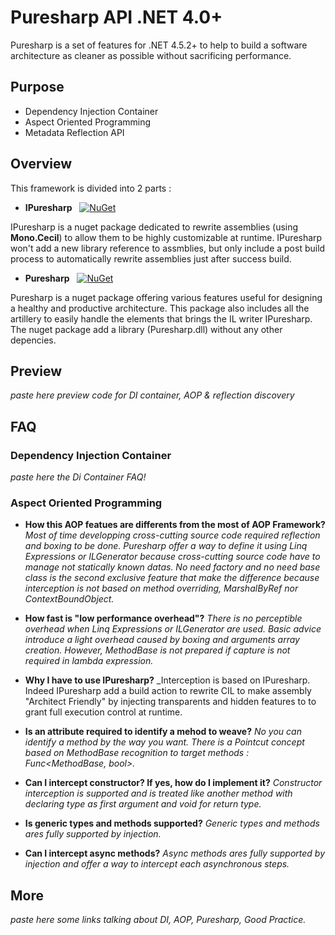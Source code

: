 

# Puresharp API .NET 4.0+
Puresharp is a set of features for .NET 4.5.2+ to help to build a software architecture as cleaner as possible without sacrificing performance.

## Purpose
- Dependency Injection Container
- Aspect Oriented Programming
- Metadata Reflection API

## Overview
This framework is divided into 2 parts :
- **IPuresharp** &nbsp;&nbsp;[![NuGet](https://img.shields.io/nuget/v/IPuresharp.svg)](https://www.nuget.org/packages/IPuresharp)

IPuresharp is a nuget package dedicated to rewrite assemblies (using **Mono.Cecil**) to allow them to be highly customizable at runtime. IPuresharp won't add a new library reference to assmblies, but only include a post build process to automatically rewrite assemblies just after success build.

- **Puresharp** &nbsp;&nbsp;[![NuGet](https://img.shields.io/nuget/v/Puresharp.svg)](https://www.nuget.org/packages/Puresharp)

Puresharp is a nuget package offering various features useful for designing a healthy and productive architecture. This package also includes all the artillery to easily handle the elements that brings the IL writer IPuresharp. The nuget package add a library (Puresharp.dll) without any other depencies.

## Preview
_paste here preview code for DI container, AOP & reflection discovery_

## FAQ

### Dependency Injection Container

_paste here the Di Container FAQ!_

### Aspect Oriented Programming

- **How this AOP featues are differents from the most of AOP Framework?** 
_Most of time developping cross-cutting source code required reflection and boxing to be done. Puresharp offer a way to define it using Linq Expressions or ILGenerator because cross-cutting source code have to manage not statically known datas. No need factory and no need base class is the second exclusive feature that make the difference because interception is not based on method overriding, MarshalByRef nor ContextBoundObject._

- **How fast is "low performance overhead"?** 
_There is no perceptible overhead when Linq Expressions or ILGenerator are used. Basic advice introduce a light overhead caused by boxing and arguments array creation. However, MethodBase is not prepared if capture is not required in lambda expression._

- **Why I have to use IPuresharp?** 
_Interception is based on IPuresharp. Indeed IPuresharp add a build action to rewrite CIL to make assembly "Architect Friendly" by injecting transparents and hidden features to to grant full execution control at runtime.

- **Is an attribute required to identify a mehod to weave?** 
_No you can identify a method by the way you want. There is a Pointcut concept based on MethodBase recognition to target methods : Func<MethodBase, bool>._

- **Can I intercept constructor? If yes, how do I implement it?**
_Constructor interception is supported and is treated like another method with declaring type as first argument and void for return type._

- **Is generic types and methods supported?**
_Generic types and methods ares fully supported by injection._

- **Can I intercept async methods?**
_Async methods ares fully supported by injection and offer a way to intercept each asynchronous steps._

## More

_paste here some links talking about DI, AOP, Puresharp, Good Practice._
